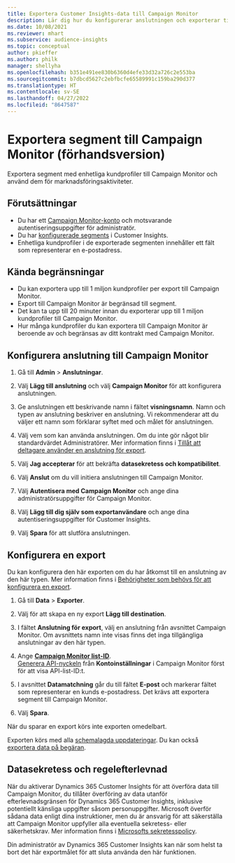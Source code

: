 ```yaml
---
title: Exportera Customer Insights-data till Campaign Monitor
description: Lär dig hur du konfigurerar anslutningen och exporterar till Campaign Monitor.
ms.date: 10/08/2021
ms.reviewer: mhart
ms.subservice: audience-insights
ms.topic: conceptual
author: pkieffer
ms.author: philk
manager: shellyha
ms.openlocfilehash: b351e491ee830b6360d4efe33d32a726c2e553ba
ms.sourcegitcommit: b7dbcd5627c2ebfbcfe65589991c159ba290d377
ms.translationtype: HT
ms.contentlocale: sv-SE
ms.lasthandoff: 04/27/2022
ms.locfileid: "8647587"
---
```

# <a name="export-segments-to-campaign-monitor-preview"></a>Exportera segment till Campaign Monitor (förhandsversion)

Exportera segment med enhetliga kundprofiler till Campaign Monitor och använd dem för marknadsföringsaktiviteter.

## <a name="prerequisites"></a>Förutsättningar

-   Du har ett [Campaign Monitor-konto](https://www.campaignmonitor.com/) och motsvarande autentiseringsuppgifter för administratör.
-   Du har [konfigurerade segments](segments.md) i Customer Insights.
-   Enhetliga kundprofiler i de exporterade segmenten innehåller ett fält som representerar en e-postadress.

## <a name="known-limitations"></a>Kända begränsningar

- Du kan exportera upp till 1 miljon kundprofiler per export till Campaign Monitor.
- Export till Campaign Monitor är begränsad till segment.
- Det kan ta upp till 20 minuter innan du exporterar upp till 1 miljon kundprofiler till Campaign Monitor. 
- Hur många kundprofiler du kan exportera till Campaign Monitor är beroende av och begränsas av ditt kontrakt med Campaign Monitor.

## <a name="set-up-connection-to-campaign-monitor"></a>Konfigurera anslutning till Campaign Monitor 

1. Gå till **Admin** > **Anslutningar**.

1. Välj **Lägg till anslutning** och välj **Campaign Monitor** för att konfigurera anslutningen.

1. Ge anslutningen ett beskrivande namn i fältet **visningsnamn**. Namn och typen av anslutning beskriver en anslutning. Vi rekommenderar att du väljer ett namn som förklarar syftet med och målet för anslutningen.

1. Välj vem som kan använda anslutningen. Om du inte gör något blir standardvärdet Administratörer. Mer information finns i [Tillåt att deltagare använder en anslutning för export](connections.md#allow-contributors-to-use-a-connection-for-exports).

1. Välj **Jag accepterar** för att bekräfta **datasekretess och kompatibilitet**.

1. Välj **Anslut** om du vill initiera anslutningen till Campaign Monitor.

1. Välj **Autentisera med Campaign Monitor** och ange dina administratörsuppgifter för Campaign Monitor.

1. Välj **Lägg till dig själv som exportanvändare** och ange dina autentiseringsuppgifter för Customer Insights.

1. Välj **Spara** för att slutföra anslutningen.

## <a name="configure-an-export"></a>Konfigurera en export

Du kan konfigurera den här exporten om du har åtkomst till en anslutning av den här typen. Mer information finns i [Behörigheter som behövs för att konfigurera en export](export-destinations.md#set-up-a-new-export).

1. Gå till **Data** > **Exporter**.

1. Välj för att skapa en ny export **Lägg till destination**.

1. I fältet **Anslutning för export**, välj en anslutning från avsnittet Campaign Monitor. Om avsnittets namn inte visas finns det inga tillgängliga anslutningar av den här typen.

1. Ange [**Campaign Monitor list-ID**](https://www.campaignmonitor.com/api/getting-started/#your-list-id).    
   [Generera API-nyckeln](https://www.campaignmonitor.com/api/getting-started/) från **Kontoinställningar** i Campaign Monitor  först för att visa API-list-ID:t.  

1. I avsnittet **Datamatchning** går du till fältet **E-post** och markerar fältet som representerar en kunds e-postadress. Det krävs att exportera segment till Campaign Monitor.

1. Välj **Spara**.

När du sparar en export körs inte exporten omedelbart.

Exporten körs med alla [schemalagda uppdateringar](system.md#schedule-tab). Du kan också [exportera data på begäran](export-destinations.md#run-exports-on-demand). 


## <a name="data-privacy-and-compliance"></a>Datasekretess och regelefterlevnad

När du aktiverar Dynamics 365 Customer Insights för att överföra data till Campaign Monitor, du tillåter överföring av data utanför efterlevnadsgränsen för Dynamics 365 Customer Insights, inklusive potentiellt känsliga uppgifter såsom personuppgifter. Microsoft överför sådana data enligt dina instruktioner, men du är ansvarig för att säkerställa att Campaign Monitor uppfyller alla eventuella sekretess- eller säkerhetskrav. Mer information finns i [Microsofts sekretesspolicy](https://go.microsoft.com/fwlink/?linkid=396732).

Din administratör av Dynamics 365 Customer Insights kan när som helst ta bort det här exportmålet för att sluta använda den här funktionen.
